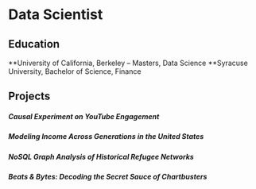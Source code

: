 # Data Scientist

## Education
**University of California, Berkeley – Masters, Data Science
**Syracuse University, Bachelor of Science, Finance


## Projects
##### Causal Experiment on YouTube Engagement
##### Modeling Income Across Generations in the United States
##### NoSQL Graph Analysis of Historical Refugee Networks
##### Beats & Bytes: Decoding the Secret Sauce of Chartbusters	
